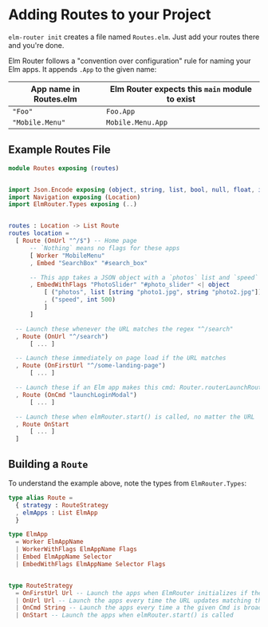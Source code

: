 # Adding Routes to your Project

`elm-router init` creates a file named `Routes.elm`. Just add your routes there and you're done.

Elm Router follows a "convention over configuration" rule for naming your Elm apps. It appends `.App` to the given name:

| App name in Routes.elm | Elm Router expects this `main` module to exist |
|------------------------|------------------------------------------------|
| `"Foo"`                | `Foo.App`                                      |
| `"Mobile.Menu"`        |  `Mobile.Menu.App`                             |

## Example Routes File

```elm
module Routes exposing (routes)


import Json.Encode exposing (object, string, list, bool, null, float, int)
import Navigation exposing (Location)
import ElmRouter.Types exposing (..)


routes : Location -> List Route
routes location =
  [ Route (OnUrl "^/$") -- Home page
      -- `Nothing` means no flags for these apps
      [ Worker "MobileMenu"
      , Embed "SearchBox" "#search_box"

      -- This app takes a JSON object with a `photos` list and `speed` int as flags
      , EmbedWithFlags "PhotoSlider" "#photo_slider" <| object
          [ ("photos", list [string "photo1.jpg", string "photo2.jpg"])
          , ("speed", int 500)
          ]
      ]

  -- Launch these whenever the URL matches the regex "^/search"
  , Route (OnUrl "^/search")
      [ ... ]

  -- Launch these immediately on page load if the URL matches
  , Route (OnFirstUrl "^/some-landing-page")
      [ ... ]

  -- Launch these if an Elm app makes this cmd: Router.routerLaunchRoute "launchLoginModal"
  , Route (OnCmd "launchLoginModal")
      [ ... ]

  -- Launch these when elmRouter.start() is called, no matter the URL
  , Route OnStart
      [ ... ]
  ]
```

## Building a `Route`

To understand the example above, note the types from `ElmRouter.Types`:

```elm
type alias Route =
  { strategy : RouteStrategy
  , elmApps : List ElmApp
  }

type ElmApp
  = Worker ElmAppName
  | WorkerWithFlags ElmAppName Flags
  | Embed ElmAppName Selector
  | EmbedWithFlags ElmAppName Selector Flags


type RouteStrategy
  = OnFirstUrl Url -- Launch the apps when ElmRouter initializes if the URL matches the Url regex
  | OnUrl Url -- Launch the apps every time the URL updates matching the Url regex
  | OnCmd String -- Launch the apps every time a the given Cmd is broadcast
  | OnStart -- Launch the apps when elmRouter.start() is called
```
